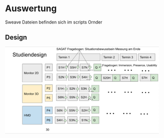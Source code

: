 # Auswertung

Sweave Dateien befinden sich im scripts Ornder

## Design 
![Design](images/sddesign.png)
